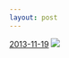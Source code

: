 ```yaml
---
layout: post
---
```


<p>
  <time><a href="/217">2013-11-19</a></time>
  <a href="/217"><img src="{{ site.assets_url }}/217-640.jpg" srcset="{{ site.assets_url }}/217-1280.jpg 1280w, {{ site.assets_url }}/217-960.jpg 960w, {{ site.assets_url }}/217-640.jpg 640w, {{ site.assets_url }}/217-320.jpg 320w" sizes="(min-width: 700px) 50vw, calc(100vw - 2rem)" /></a>
</p>
